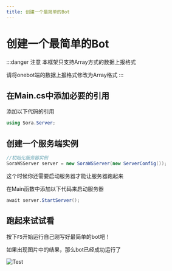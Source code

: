 ```yaml
---
title: 创建一个最简单的Bot
---
```


# 创建一个最简单的Bot

:::danger 注意
本框架只支持Array方式的数据上报格式

请将onebot端的数据上报格式修改为Array格式
:::

## 在Main.cs中添加必要的引用

添加以下代码的引用

```csharp
using Sora.Server;
```



## 创建一个服务端实例

```csharp
//初始化服务器实例
SoraWSServer server = new SoraWSServer(new ServerConfig());
```

这个时候你还需要启动服务器才能让服务器跑起来

在Main函数中添加以下代码来启动服务器

```csharp
await server.StartServer();
```

## 跑起来试试看

按下`F5`开始运行自己刚写好最简单的bot吧！

如果出现图片中的结果，那么bot已经成功运行了

![Test](https://i.loli.net/2020/10/19/wx2zyN3jpZXr4Y1.png)